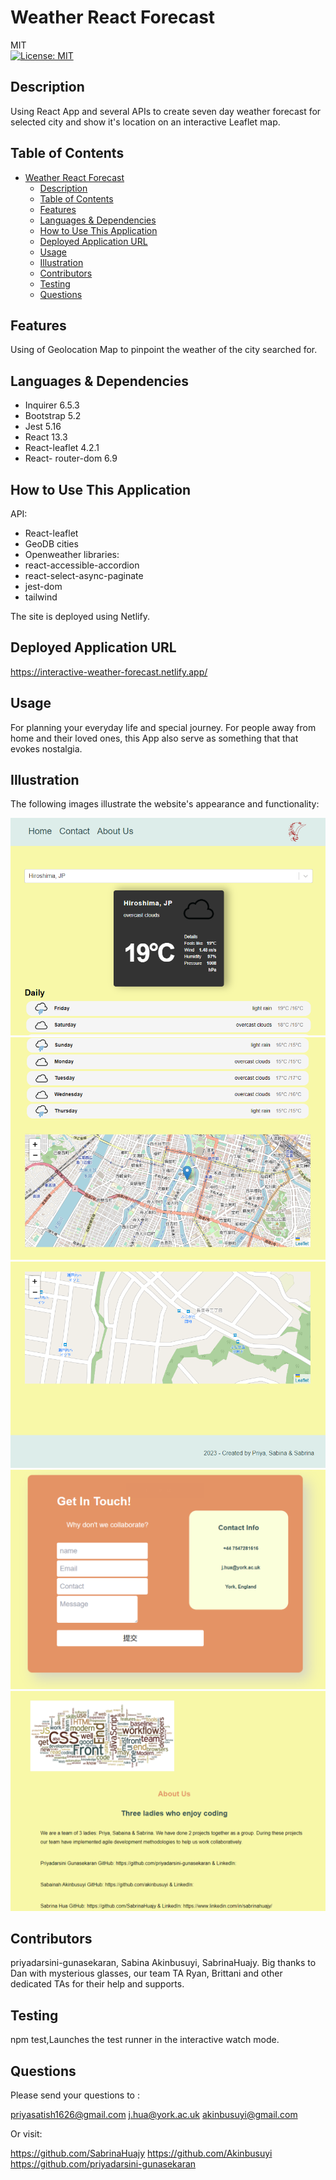 # Weather React Forecast
MIT<br>[![License: MIT](https://img.shields.io/badge/License-MIT-yellow.svg)](https://opensource.org/licenses/MIT)

## Description
Using React App and several APIs to create seven day weather forecast for selected city and show it's location on an interactive Leaflet map.

## Table of Contents
- [Weather React Forecast](#weather-react-forecast)
  - [Description](#description)
  - [Table of Contents](#table-of-contents)
  - [Features](#features)
  - [Languages \& Dependencies](#languages--dependencies)
  - [How to Use This Application](#how-to-use-this-application)
  - [Deployed Application URL](#deployed-application-url)
  - [Usage](#usage)
  - [Illustration](#illustration)
  - [Contributors](#contributors)
  - [Testing](#testing)
  - [Questions](#questions)

## Features
Using of Geolocation Map to pinpoint the weather of the city searched for.

## Languages & Dependencies
* Inquirer 6.5.3 
* Bootstrap 5.2
* Jest 5.16
* React 13.3
* React-leaflet 4.2.1
* React- router-dom 6.9

## How to Use This Application
API: 
* React-leaflet 
* GeoDB cities 
* Openweather
libraries: 
* react-accessible-accordion 
* react-select-async-paginate 
* jest-dom 
* tailwind

The site is deployed using Netlify.

## Deployed Application URL
https://interactive-weather-forecast.netlify.app/

## Usage 
For planning your everyday life and special journey. For people away from home and their loved ones, this App also serve as something that that evokes nostalgia.

## Illustration
The following images illustrate the website's appearance and functionality:

<img src="./src/assets/screenshots/screenshot01.PNG" alt="screenshot of webpage interface1">
<img src="./src/assets/screenshots/screenshot02.PNG" alt="screenshot of webpage interface2">
<img src="./src/assets/screenshots/screenshot03.PNG" alt="screenshot of webpage interface3">
<img src="./src/assets/screenshots/screenshot04.PNG" alt="screenshot of webpage interface4">
<img src="./src/assets/screenshots/screenshot05.PNG" alt="screenshot of webpage interface5">

## Contributors
priyadarsini-gunasekaran, Sabina Akinbusuyi, SabrinaHuajy. Big thanks to Dan with mysterious glasses, our team TA Ryan, Brittani and other dedicated TAs for their help and supports.

## Testing
npm test,Launches the test runner in the interactive watch mode.

## Questions
Please send your questions to :

priyasatish1626@gmail.com
j.hua@york.ac.uk
akinbusuyi@gmail.com 

Or visit:

https://github.com/SabrinaHuajy 
https://github.com/Akinbusuyi
https://github.com/priyadarsini-gunasekaran
